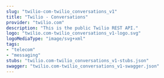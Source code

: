 ```yaml
---
slug: "twilio-com-twilio_conversations_v1"
title: "Twilio - Conversations"
provider: "twilio.com"
description: "This is the public Twilio REST API."
logo: "twilio.com-twilio_conversations_v1-logo.svg"
logoMediaType: "image/svg+xml"
tags:
- "telecom"
- "messaging"
stubs: "twilio.com-twilio_conversations_v1-stubs.json"
swagger: "twilio.com-twilio_conversations_v1-swagger.json"
---
```

